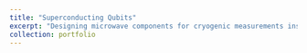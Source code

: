 ```yaml
---
title: "Superconducting Qubits"
excerpt: "Designing microwave components for cryogenic measurements inside dilution fridge 1<br/><img src='/images/1.jpg' style='width:400px;height:350px;'>"
collection: portfolio
---
```


